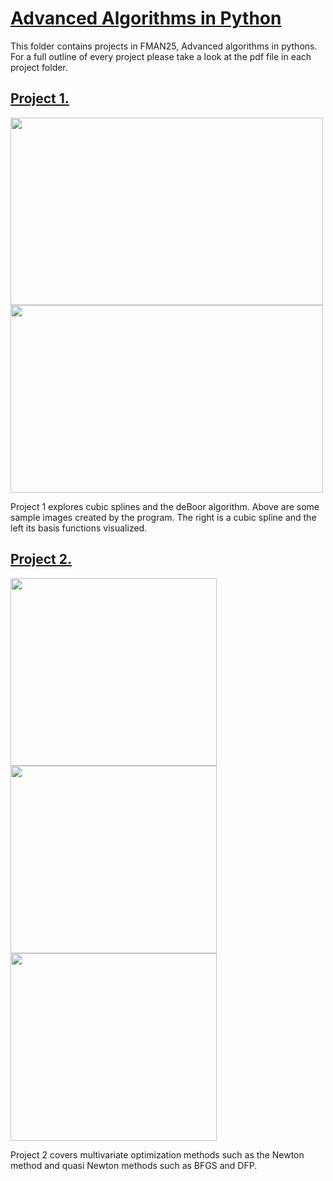# [Advanced Algorithms in Python](https://github.com/NilRom/UNI/tree/main/Advanced_algorithms_in_python)
This folder contains projects in FMAN25, Advanced algorithms in pythons. For a full outline of every project please take a look at the pdf file in each project folder.
## [Project 1.](https://github.com/NilRom/UNI/tree/main/Advanced_algorithms_in_python/project_1)
<p float="left">
  <img src="https://user-images.githubusercontent.com/79469939/135302574-d11b243e-e533-477d-82a3-9e7196655e86.png" width="500" height = "300"/>
  <img src="https://user-images.githubusercontent.com/79469939/135302581-51d0bb65-b10f-4e40-a392-715067cedf2d.png" width="500" height = "300"/>
</p>
Project 1 explores cubic splines and the deBoor algorithm. Above are some sample images created by the program. The right is a cubic spline and the left its basis functions visualized.

## [Project 2.](https://github.com/NilRom/UNI/tree/main/Advanced_algorithms_in_python/project2)
<p float="left">
  <img src="https://user-images.githubusercontent.com/79469939/135304973-9dc21c31-82b1-4139-b906-afb3c2be9a4b.png" width="330" height = "300"/>
  <img src="https://user-images.githubusercontent.com/79469939/135304970-e5c253d3-79dc-43d5-be74-2a72d0133621.png" width="330" height = "300"/>
  <img src="https://user-images.githubusercontent.com/79469939/135305794-12acfc7d-4526-4811-ae28-6a6ee03e1f57.png" width="330" height = "300"/>
</p>
Project 2 covers multivariate optimization methods such as the Newton method and quasi Newton methods such as BFGS and DFP.
